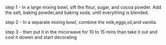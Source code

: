   step 1 - 
         In a large mixing bowl,
         sift the flour,
         sugar, and cocoa powder.
         Add the salt,
         baking powder,and baking soda,
         until everything is blended.

  step 2 -
         In a separate mixing bowl, 
         combine the milk,eggs,oil,and vanilla.

  step 3 - 
         then put it in the micorwave for 10 to 15 mins
         than take it out and cool it dowen and start decorating
